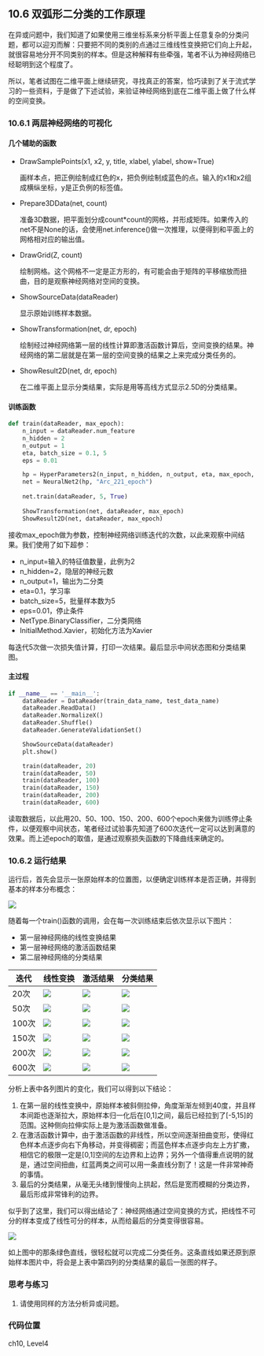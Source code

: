 <!--Copyright © Microsoft Corporation. All rights reserved.
  适用于[License](https://github.com/Microsoft/ai-edu/blob/master/LICENSE.md)版权许可-->

## 10.6 双弧形二分类的工作原理

在异或问题中，我们知道了如果使用三维坐标系来分析平面上任意复杂的分类问题，都可以迎刃而解：只要把不同的类别的点通过三维线性变换把它们向上升起，就很容易地分开不同类别的样本。但是这种解释有些牵强，笔者不认为神经网络已经聪明到这个程度了。

所以，笔者试图在二维平面上继续研究，寻找真正的答案，恰巧读到了关于流式学习的一些资料，于是做了下述试验，来验证神经网络到底在二维平面上做了什么样的空间变换。

### 10.6.1 两层神经网络的可视化

#### 几个辅助的函数
- DrawSamplePoints(x1, x2, y, title, xlabel, ylabel, show=True)
  
  画样本点，把正例绘制成红色的x，把负例绘制成蓝色的点。输入的x1和x2组成横纵坐标，y是正负例的标签值。

- Prepare3DData(net, count)

  准备3D数据，把平面划分成count*count的网格，并形成矩阵。如果传入的net不是None的话，会使用net.inference()做一次推理，以便得到和平面上的网格相对应的输出值。

- DrawGrid(Z, count)

  绘制网格。这个网格不一定是正方形的，有可能会由于矩阵的平移缩放而扭曲，目的是观察神经网络对空间的变换。

- ShowSourceData(dataReader)

  显示原始训练样本数据。

- ShowTransformation(net, dr, epoch)

  绘制经过神经网络第一层的线性计算即激活函数计算后，空间变换的结果。神经网络的第二层就是在第一层的空间变换的结果之上来完成分类任务的。

- ShowResult2D(net, dr, epoch)

  在二维平面上显示分类结果，实际是用等高线方式显示2.5D的分类结果。

#### 训练函数

```Python
def train(dataReader, max_epoch):
    n_input = dataReader.num_feature
    n_hidden = 2
    n_output = 1
    eta, batch_size = 0.1, 5
    eps = 0.01

    hp = HyperParameters2(n_input, n_hidden, n_output, eta, max_epoch, batch_size, eps, NetType.BinaryClassifier, InitialMethod.Xavier)
    net = NeuralNet2(hp, "Arc_221_epoch")
    
    net.train(dataReader, 5, True)
    
    ShowTransformation(net, dataReader, max_epoch)
    ShowResult2D(net, dataReader, max_epoch)
```
接收max_epoch做为参数，控制神经网络训练迭代的次数，以此来观察中间结果。我们使用了如下超参：

- n_input=输入的特征值数量，此例为2
- n_hidden=2，隐层的神经元数
- n_output=1，输出为二分类
- eta=0.1，学习率
- batch_size=5，批量样本数为5
- eps=0.01，停止条件
- NetType.BinaryClassifier，二分类网络
- InitialMethod.Xavier，初始化方法为Xavier

每迭代5次做一次损失值计算，打印一次结果。最后显示中间状态图和分类结果图。

#### 主过程

```Python
if __name__ == '__main__':
    dataReader = DataReader(train_data_name, test_data_name)
    dataReader.ReadData()
    dataReader.NormalizeX()
    dataReader.Shuffle()
    dataReader.GenerateValidationSet()

    ShowSourceData(dataReader)
    plt.show()

    train(dataReader, 20)
    train(dataReader, 50)
    train(dataReader, 100)
    train(dataReader, 150)
    train(dataReader, 200)
    train(dataReader, 600)
```
读取数据后，以此用20、50、100、150、200、600个epoch来做为训练停止条件，以便观察中间状态，笔者经过试验事先知道了600次迭代一定可以达到满意的效果。而上述epoch的取值，是通过观察损失函数的下降曲线来确定的。

### 10.6.2 运行结果

运行后，首先会显示一张原始样本的位置图，以便确定训练样本是否正确，并得到基本的样本分布概念：

<img src="../Images/10/sin_data_source.png" ch="500" />

随着每一个train()函数的调用，会在每一次训练结束后依次显示以下图片：

- 第一层神经网络的线性变换结果
- 第一层神经网络的激活函数结果
- 第二层神经网络的分类结果

|迭代|线性变换|激活结果|分类结果|
|---|---|---|---|
|20次|<img src='../Images/10/sin_z1_20.png'/>|<img src='../Images/10/sin_a1_20.png'/>|<img src='../Images/10/sin_a2_20.png'/>|
|50次|<img src='../Images/10/sin_z1_50.png'/>|<img src='../Images/10/sin_a1_50.png'/>|<img src='../Images/10/sin_a2_50.png'/>|
|100次|<img src='../Images/10/sin_z1_100.png'/>|<img src='../Images/10/sin_a1_100.png'/>|<img src='../Images/10/sin_a2_100.png'/>|
|150次|<img src='../Images/10/sin_z1_150.png'/>|<img src='../Images/10/sin_a1_150.png'/>|<img src='../Images/10/sin_a2_150.png'/>|
|200次|<img src='../Images/10/sin_z1_200.png'/>|<img src='../Images/10/sin_a1_200.png'/>|<img src='../Images/10/sin_a2_200.png'/>|
|600次|<img src='../Images/10/sin_z1_600.png'/>|<img src='../Images/10/sin_a1_600.png'/>|<img src='../Images/10/sin_a2_600.png'/>|

分析上表中各列图片的变化，我们可以得到以下结论：

1. 在第一层的线性变换中，原始样本被斜侧拉伸，角度渐渐左倾到40度，并且样本间距也逐渐拉大，原始样本归一化后在[0,1]之间，最后已经拉到了[-5,15]的范围。这种侧向拉伸实际上是为激活函数做准备。
2. 在激活函数计算中，由于激活函数的非线性，所以空间逐渐扭曲变形，使得红色样本点逐步向右下角移动，并变得稠密；而蓝色样本点逐步向左上方扩撒，相信它的极限一定是[0,1]空间的左边界和上边界；另外一个值得重点说明的就是，通过空间扭曲，红蓝两类之间可以用一条直线分割了！这是一件非常神奇的事情。
3. 最后的分类结果，从毫无头绪到慢慢向上拱起，然后是宽而模糊的分类边界，最后形成非常锋利的边界。

似乎到了这里，我们可以得出结论了：神经网络通过空间变换的方式，把线性不可分的样本变成了线性可分的样本，从而给最后的分类变得很容易。

<img src="../Images/10/sin_a1_line.png" ch="500" />

如上图中的那条绿色直线，很轻松就可以完成二分类任务。这条直线如果还原到原始样本图片中，将会是上表中第四列的分类结果的最后一张图的样子。

### 思考与练习

1. 请使用同样的方法分析异或问题。

### 代码位置

ch10, Level4
